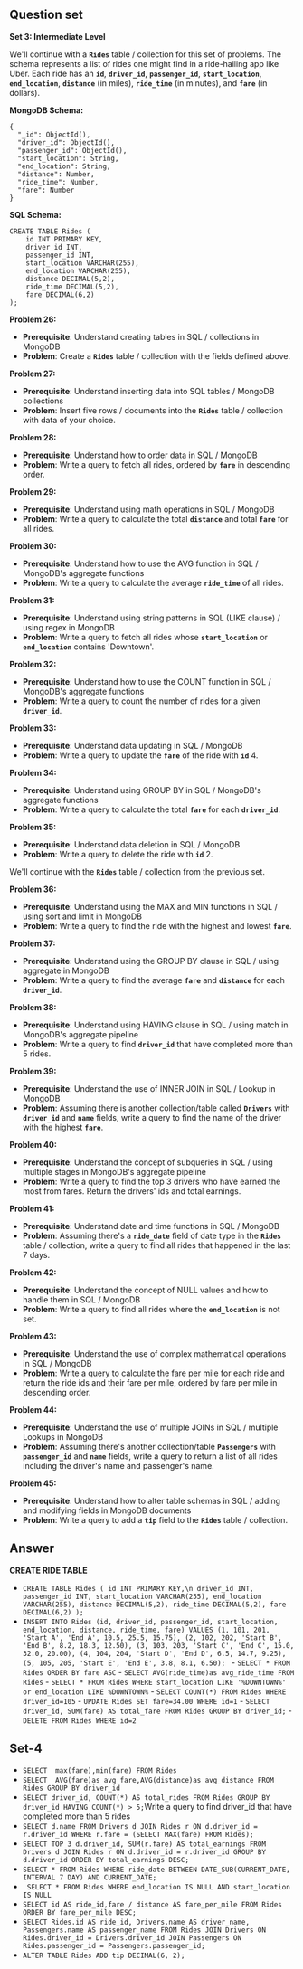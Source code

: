 ## Question set
**Set 3: Intermediate Level**

We'll continue with a **`Rides`** table / collection for this set of problems. The schema represents a list of rides one might find in a ride-hailing app like Uber. Each ride has an **`id`**, **`driver_id`**, **`passenger_id`**, **`start_location`**, **`end_location`**, **`distance`** (in miles), **`ride_time`** (in minutes), and **`fare`** (in dollars).

**MongoDB Schema:**

```
{
  "_id": ObjectId(),
  "driver_id": ObjectId(),
  "passenger_id": ObjectId(),
  "start_location": String,
  "end_location": String,
  "distance": Number,
  "ride_time": Number,
  "fare": Number
}

```

**SQL Schema:**

```
CREATE TABLE Rides (
    id INT PRIMARY KEY,
    driver_id INT,
    passenger_id INT,
    start_location VARCHAR(255),
    end_location VARCHAR(255),
    distance DECIMAL(5,2),
    ride_time DECIMAL(5,2),
    fare DECIMAL(6,2)
);

```

**Problem 26:**

- **Prerequisite**: Understand creating tables in SQL / collections in MongoDB
- **Problem**: Create a **`Rides`** table / collection with the fields defined above.

**Problem 27:**

- **Prerequisite**: Understand inserting data into SQL tables / MongoDB collections
- **Problem**: Insert five rows / documents into the **`Rides`** table / collection with data of your choice.

**Problem 28:**

- **Prerequisite**: Understand how to order data in SQL / MongoDB
- **Problem**: Write a query to fetch all rides, ordered by **`fare`** in descending order.

**Problem 29:**

- **Prerequisite**: Understand using math operations in SQL / MongoDB
- **Problem**: Write a query to calculate the total **`distance`** and total **`fare`** for all rides.

**Problem 30:**

- **Prerequisite**: Understand how to use the AVG function in SQL / MongoDB's aggregate functions
- **Problem**: Write a query to calculate the average **`ride_time`** of all rides.

**Problem 31:**

- **Prerequisite**: Understand using string patterns in SQL (LIKE clause) / using regex in MongoDB
- **Problem**: Write a query to fetch all rides whose **`start_location`** or **`end_location`** contains 'Downtown'.

**Problem 32:**

- **Prerequisite**: Understand how to use the COUNT function in SQL / MongoDB's aggregate functions
- **Problem**: Write a query to count the number of rides for a given **`driver_id`**.

**Problem 33:**

- **Prerequisite**: Understand data updating in SQL / MongoDB
- **Problem**: Write a query to update the **`fare`** of the ride with **`id`** 4.

**Problem 34:**

- **Prerequisite**: Understand using GROUP BY in SQL / MongoDB's aggregate functions
- **Problem**: Write a query to calculate the total **`fare`** for each **`driver_id`**.

**Problem 35:**

- **Prerequisite**: Understand data deletion in SQL / MongoDB
- **Problem**: Write a query to delete the ride with **`id`** 2.

We'll continue with the **`Rides`** table / collection from the previous set.

**Problem 36:**

- **Prerequisite**: Understand using the MAX and MIN functions in SQL / using sort and limit in MongoDB
- **Problem**: Write a query to find the ride with the highest and lowest **`fare`**.

**Problem 37:**

- **Prerequisite**: Understand using the GROUP BY clause in SQL / using aggregate in MongoDB
- **Problem**: Write a query to find the average **`fare`** and **`distance`** for each **`driver_id`**.

**Problem 38:**

- **Prerequisite**: Understand using HAVING clause in SQL / using match in MongoDB's aggregate pipeline
- **Problem**: Write a query to find **`driver_id`** that have completed more than 5 rides.

**Problem 39:**

- **Prerequisite**: Understand the use of INNER JOIN in SQL / Lookup in MongoDB
- **Problem**: Assuming there is another collection/table called **`Drivers`** with **`driver_id`** and **`name`** fields, write a query to find the name of the driver with the highest **`fare`**.

**Problem 40:**

- **Prerequisite**: Understand the concept of subqueries in SQL / using multiple stages in MongoDB's aggregate pipeline
- **Problem**: Write a query to find the top 3 drivers who have earned the most from fares. Return the drivers' ids and total earnings.

**Problem 41:**

- **Prerequisite**: Understand date and time functions in SQL / MongoDB
- **Problem**: Assuming there's a **`ride_date`** field of date type in the **`Rides`** table / collection, write a query to find all rides that happened in the last 7 days.

**Problem 42:**

- **Prerequisite**: Understand the concept of NULL values and how to handle them in SQL / MongoDB
- **Problem**: Write a query to find all rides where the **`end_location`** is not set.

**Problem 43:**

- **Prerequisite**: Understand the use of complex mathematical operations in SQL / MongoDB
- **Problem**: Write a query to calculate the fare per mile for each ride and return the ride ids and their fare per mile, ordered by fare per mile in descending order.

**Problem 44:**

- **Prerequisite**: Understand the use of multiple JOINs in SQL / multiple Lookups in MongoDB
- **Problem**: Assuming there's another collection/table **`Passengers`** with **`passenger_id`** and **`name`** fields, write a query to return a list of all rides including the driver's name and passenger's name.

**Problem 45:**

- **Prerequisite**: Understand how to alter table schemas in SQL / adding and modifying fields in MongoDB documents
- **Problem**: Write a query to add a **`tip`** field to the **`Rides`** table / collection.


## Answer
**CREATE RIDE TABLE**
- `CREATE TABLE Rides (
    id INT PRIMARY KEY,\n
    driver_id INT,
    passenger_id INT,
    start_location VARCHAR(255),
    end_location VARCHAR(255),
    distance DECIMAL(5,2),
    ride_time DECIMAL(5,2),
    fare DECIMAL(6,2)
);
`
- `INSERT INTO Rides (id, driver_id, passenger_id, start_location, end_location, distance, ride_time, fare)
VALUES
    (1, 101, 201, 'Start A', 'End A', 10.5, 25.5, 15.75),
    (2, 102, 202, 'Start B', 'End B', 8.2, 18.3, 12.50),
    (3, 103, 203, 'Start C', 'End C', 15.0, 32.0, 20.00),
    (4, 104, 204, 'Start D', 'End D', 6.5, 14.7, 9.25),
    (5, 105, 205, 'Start E', 'End E', 3.8, 8.1, 6.50);
`
            - `SELECT * FROM Rides ORDER BY fare ASC`
            - `SELECT AVG(ride_time)as avg_ride_time FROM Rides`
            - `SELECT * FROM Rides WHERE start_location LIKE '%DOWNTOWN%' or end_location LIKE %DOWNTOWN%`
            - `SELECT COUNT(*) FROM Rides WHERE driver_id=105`
            - `UPDATE Rides SET fare=34.00 WHERE id=1`
            - `SELECT driver_id, SUM(fare) AS total_fare FROM Rides GROUP BY driver_id;`
            - `DELETE FROM Rides WHERE id=2`
## Set-4
   - `SELECT  max(fare),min(fare) FROM Rides`
   - `SELECT  AVG(fare)as avg_fare,AVG(distance)as avg_distance FROM Rides GROUP BY driver_id`            
   - `SELECT driver_id, COUNT(*) AS total_rides
        FROM Rides
        GROUP BY driver_id
        HAVING COUNT(*) > 5;`Write a query to find driver_id that have completed more than 5 rides
   - `SELECT d.name
       FROM Drivers d
       JOIN Rides r ON d.driver_id = r.driver_id
       WHERE r.fare = (SELECT MAX(fare) FROM Rides);
`    
   - `SELECT TOP 3 d.driver_id, SUM(r.fare) AS total_earnings
       FROM Drivers d
       JOIN Rides r ON d.driver_id = r.driver_id
       GROUP BY d.driver_id
       ORDER BY total_earnings DESC;`       
   - `SELECT * FROM Rides WHERE ride_date BETWEEN DATE_SUB(CURRENT_DATE, INTERVAL 7 DAY) AND CURRENT_DATE;`
   - ` SELECT * FROM Rides WHERE end_location IS NULL AND start_location IS NULL`
   - `SELECT id AS ride_id,fare / distance AS fare_per_mile FROM Rides ORDER BY fare_per_mile DESC;`
   - `SELECT
    Rides.id AS ride_id,
    Drivers.name AS driver_name,
    Passengers.name AS passenger_name
FROM Rides
JOIN Drivers ON Rides.driver_id = Drivers.driver_id
JOIN Passengers ON Rides.passenger_id = Passengers.passenger_id;`
  - `ALTER TABLE Rides ADD tip DECIMAL(6, 2);`